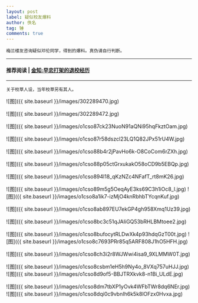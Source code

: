 ```yaml
---
layout: post
label: 疑似校友爆料
author: 佚名
tag: 锤
comments: true
---
```


    梅兰楼友咨询疑似邓伦同学，得到的爆料。真伪请自行判断。

---
#### 推荐阅读 | [金知:早恋打架的退校经历](https://mp.weixin.qq.com/s/ABevqaeQTCdMcG7DaVSf6Q)
---


    关于校草人设，当年校草另有其人。

![图]({{ site.baseurl }}/images/302289470.jpg)

![图]({{ site.baseurl }}/images/302289472.jpg)

![图]({{ site.baseurl }}/images/o1cso87ck23NuoN91aQNi95hqFkztOam.jpg)

![图]({{ site.baseurl }}/images/o1cso87r58dszcl23LQ1Q82JPx51rU4W.jpg)

![图]({{ site.baseurl }}/images/o1cso88b4r2jPavHo6k-O8CoCom6rZXh.jpg)

![图]({{ site.baseurl }}/images/o1cso88p05ctGrxukakO58oCD9b5EBQp.jpg)

![图]({{ site.baseurl }}/images/o1cso894l18_qKzNZc4NFafT_rt8mK26.jpg)

![图]({{ site.baseurl }}/images/o1cso89m5g5OeqAyE3ks69C3h1iOc8_l.jpg)
![图]({{ site.baseurl }}/images/o1cso8a1ik7-izMjO4knRbhbTYcqnKuf.jpg)

![图]({{ site.baseurl }}/images/o1cso8ab897EU7ekGP4gh958Xmq1Uz39.jpg)

![图]({{ site.baseurl }}/images/o1cso8bc3c51qJAIiGQ53bRHLBMtoee2.jpg)

![图]({{ site.baseurl }}/images/o1cso8bufocytRLDwXk4p93hdqGzT00t.jpg)
![图]({{ site.baseurl }}/images/o1cso8c7693PRr85q5ARF808J1hO5HFH.jpg)

![图]({{ site.baseurl }}/images/o1cso8ch3i2r8WJWwi4isa9_9XLMMW0T.jpg)

![图]({{ site.baseurl }}/images/o1cso8csbm1eH5h9Ny4o_8VXq757uHJJ.jpg)
![图]({{ site.baseurl }}/images/o1cso8d9of5-BBJTRXkvk8-n1Bi_ULdE.jpg)

![图]({{ site.baseurl }}/images/o1cso8dm7tbXP1yOvk4WFbTWr8dq6NEr.jpg)
![图]({{ site.baseurl }}/images/o1cso8dqi0c9vbnIh6k5k8lOFzx0Hvxa.jpg)

